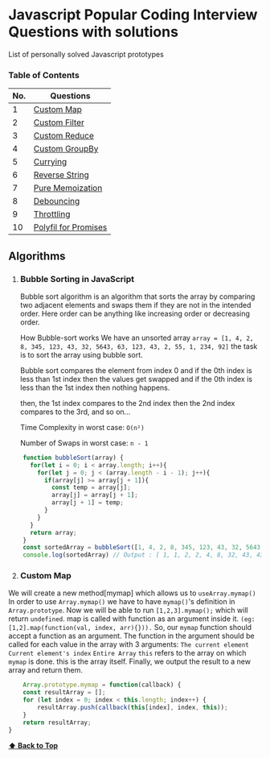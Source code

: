 # Javascript Popular Coding Interview Questions with solutions
List of personally solved Javascript prototypes

### Table of Contents

| No. | Questions |
| --- | --------- |
|1  | [Custom Map](#bubble-sort) |
|2  | [Custom Filter](#selection-sort) |
|3  | [Custom Reduce](#inventor-update) |
|4  | [Custom GroupBy](#inventor-update) |
|5  | [Currying](#inventor-update) |
|6  | [Reverse String](#inventor-update) |
|7  | [Pure Memoization](#inventor-update) |
|8  | [Debouncing](#inventor-update) |
|9  | [Throttling](#inventor-update) |
|10  | [Polyfil for Promises](#inventor-update) |

## Algorithms
    
1. ### Bubble Sorting in JavaScript

    Bubble sort algorithm is an algorithm that sorts the array by comparing two adjacent elements and swaps them if they are not in the intended order. Here order can be anything like increasing order or decreasing order.

    How Bubble-sort works
    We have an unsorted array `array = [1, 4, 2, 8, 345, 123, 43, 32, 5643, 63, 123, 43, 2, 55, 1, 234, 92]` the task is to sort the array using bubble sort. 

    Bubble sort compares the element from index 0 and if the 0th index is less than 1st index then the values get swapped and if the 0th index is less than the 1st index then nothing happens.

    then, the 1st index compares to the 2nd index then the 2nd index compares to the 3rd, and so on…
    
    Time Complexity in worst case: `O(n²)` 
    
    Number of Swaps in worst case: `n - 1`
    
```javascript
    function bubbleSort(array) {
      for(let i = 0; i < array.length; i++){
        for(let j = 0; j < (array.length - i - 1); j++){
          if(array[j] >= array[j + 1]){
            const temp = array[j];
            array[j] = array[j + 1];
            array[j + 1] = temp;
          }
        }
      }
      return array;
    }
    const sortedArray = bubbleSort([1, 4, 2, 8, 345, 123, 43, 32, 5643, 63, 123, 43, 2, 55, 1, 234, 92]);
    console.log(sortedArray) // Output : [ 1, 1, 2, 2, 4, 8, 32, 43, 43, 55, 63, 92, 123, 123, 234, 345, 5643 ]
```

2. ### Custom Map

We will create a new method[mymap] which allows us to `useArray.mymap()`
In order to use `Array.mymap()` we have to have `mymap()`'s definition in `Array.prototype`.
Now we will be able to run `[1,2,3].mymap();` which will return `undefined`.
map is called with function as an argument inside it. `(eg:[1,2].map(function(val, index, arr){})).` So, our `mymap` function should accept a function as an argument.
The function in the argument should be called for each value in the array with 3 arguments:
`The current element`
`Current element's index`
`Entire Array`
`this` refers to the array on which `mymap` is done. this is the array itself.
Finally, we output the result to a new array and return them.


```javascript
    Array.prototype.mymap = function(callback) {
    const resultArray = [];
    for (let index = 0; index < this.length; index++) {
        resultArray.push(callback(this[index], index, this));
    }
    return resultArray;
}
```

   **[⬆ Back to Top](#table-of-contents)**
